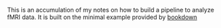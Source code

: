 This is an accumulation of my notes on how to build a pipeline to analyze fMRI data. It is built on the minimal example provided by [bookdown](https://bookdown.org/yihui/bookdown/)
